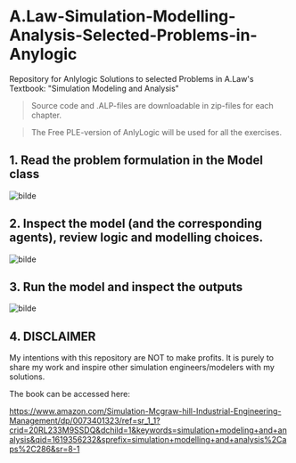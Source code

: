 # A.Law-Simulation-Modelling-Analysis-Selected-Problems-in-Anylogic
Repository for Anlylogic Solutions to selected Problems in A.Law's Textbook: "Simulation Modeling and Analysis"

> Source code and .ALP-files are downloadable in zip-files for each chapter.

> The Free PLE-version of AnlyLogic will be used for all the exercises.


## 1. Read the problem formulation in the Model class

![bilde](https://user-images.githubusercontent.com/52788090/115995073-0f1dd900-a5da-11eb-9702-dddda3b2588c.png)

## 2. Inspect the model (and the corresponding agents), review logic and modelling choices.

![bilde](https://user-images.githubusercontent.com/52788090/118391904-ef0c9300-b636-11eb-9217-75c5e344ba33.png)

## 3. Run the model and inspect the outputs

![bilde](https://user-images.githubusercontent.com/52788090/118391981-5cb8bf00-b637-11eb-89f5-a8669b566c69.png)

## 4. DISCLAIMER

My intentions with this repository are NOT to make profits. It is purely to share my work and inspire other simulation engineers/modelers with my solutions.

The book can be accessed here:

https://www.amazon.com/Simulation-Mcgraw-hill-Industrial-Engineering-Management/dp/0073401323/ref=sr_1_1?crid=20RL233M9SSDQ&dchild=1&keywords=simulation+modeling+and+analysis&qid=1619356232&sprefix=simulation+modelling+and+analysis%2Caps%2C286&sr=8-1
